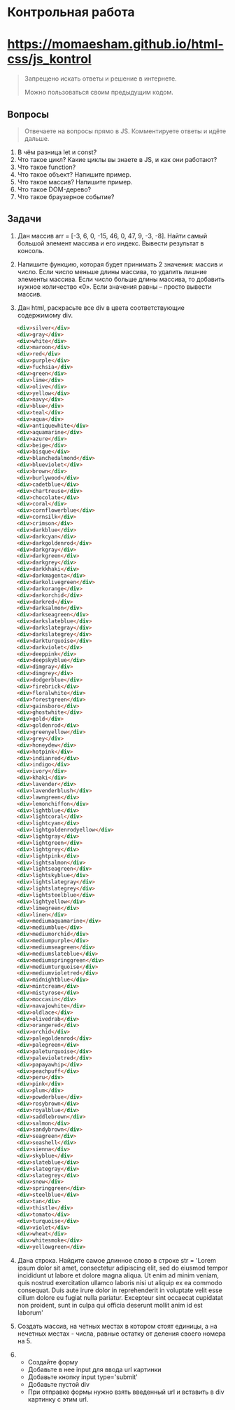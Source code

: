 # Контрольная работа

# https://momaesham.github.io/html-css/js_kontrol

> Запрещено искать ответы и решение в интернете.
> 
> Можно пользоваться своим предыдущим кодом.

## Вопросы

> Отвечаете на вопросы прямо в JS. Комментируете ответы и идёте дальше.

1. В чём разница let и const? 
2. Что такое цикл? Какие циклы вы знаете в JS, и как они работают?
3. Что такое function?
4. Что такое объект? Напишите пример.
5. Что такое массив? Напишите пример.
6. Что такое DOM-дерево?
7. Что такое браузерное событие?

## Задачи
1.	Дан массив arr = [-3, 6, 0, -15, 46, 0, 47, 9, -3, -8].
Найти самый большой элемент массива и его индекс. Вывести результат в консоль.

2.	Напишите функцию, которая будет принимать 2 значения: массив и число. Если число меньше длины массива, то удалить лишние элементы массива. Если число больше длины массива, то добавить нужное количество «0». Если значения равны – просто вывести массив.

3.	Дан html, раскрасьте все div в цвета соответствующие содержимому div.
 ```html
    <div>silver</div>
    <div>gray</div>
    <div>white</div>
    <div>maroon</div>
    <div>red</div>
    <div>purple</div>
    <div>fuchsia</div>
    <div>green</div>
    <div>lime</div>
    <div>olive</div>
    <div>yellow</div>
    <div>navy</div>
    <div>blue</div>
    <div>teal</div>
    <div>aqua</div>
    <div>antiquewhite</div>
    <div>aquamarine</div>
    <div>azure</div>
    <div>beige</div>
    <div>bisque</div>
    <div>blanchedalmond</div>
    <div>blueviolet</div>
    <div>brown</div>
    <div>burlywood</div>
    <div>cadetblue</div>
    <div>chartreuse</div>
    <div>chocolate</div>
    <div>coral</div>
    <div>cornflowerblue</div>
    <div>cornsilk</div>
    <div>crimson</div>
    <div>darkblue</div>
    <div>darkcyan</div>
    <div>darkgoldenrod</div>
    <div>darkgray</div>
    <div>darkgreen</div>
    <div>darkgrey</div>
    <div>darkkhaki</div>
    <div>darkmagenta</div>
    <div>darkolivegreen</div>
    <div>darkorange</div>
    <div>darkorchid</div>
    <div>darkred</div>
    <div>darksalmon</div>
    <div>darkseagreen</div>
    <div>darkslateblue</div>
    <div>darkslategray</div>
    <div>darkslategrey</div>
    <div>darkturquoise</div>
    <div>darkviolet</div>
    <div>deeppink</div>
    <div>deepskyblue</div>
    <div>dimgray</div>
    <div>dimgrey</div>
    <div>dodgerblue</div>
    <div>firebrick</div>
    <div>floralwhite</div>
    <div>forestgreen</div>
    <div>gainsboro</div>
    <div>ghostwhite</div>
    <div>gold</div>
    <div>goldenrod</div>
    <div>greenyellow</div>
    <div>grey</div>
    <div>honeydew</div>
    <div>hotpink</div>
    <div>indianred</div>
    <div>indigo</div>
    <div>ivory</div>
    <div>khaki</div>
    <div>lavender</div>
    <div>lavenderblush</div>
    <div>lawngreen</div>
    <div>lemonchiffon</div>
    <div>lightblue</div>
    <div>lightcoral</div>
    <div>lightcyan</div>
    <div>lightgoldenrodyellow</div>
    <div>lightgray</div>
    <div>lightgreen</div>
    <div>lightgrey</div>
    <div>lightpink</div>
    <div>lightsalmon</div>
    <div>lightseagreen</div>
    <div>lightskyblue</div>
    <div>lightslategray</div>
    <div>lightslategrey</div>
    <div>lightsteelblue</div>
    <div>lightyellow</div>
    <div>limegreen</div>
    <div>linen</div>
    <div>mediumaquamarine</div>
    <div>mediumblue</div>
    <div>mediumorchid</div>
    <div>mediumpurple</div>
    <div>mediumseagreen</div>
    <div>mediumslateblue</div>
    <div>mediumspringgreen</div>
    <div>mediumturquoise</div>
    <div>mediumvioletred</div>
    <div>midnightblue</div>
    <div>mintcream</div>
    <div>mistyrose</div>
    <div>moccasin</div>
    <div>navajowhite</div>
    <div>oldlace</div>
    <div>olivedrab</div>
    <div>orangered</div>
    <div>orchid</div>
    <div>palegoldenrod</div>
    <div>palegreen</div>
    <div>paleturquoise</div>
    <div>palevioletred</div>
    <div>papayawhip</div>
    <div>peachpuff</div>
    <div>peru</div>
    <div>pink</div>
    <div>plum</div>
    <div>powderblue</div>
    <div>rosybrown</div>
    <div>royalblue</div>
    <div>saddlebrown</div>
    <div>salmon</div>
    <div>sandybrown</div>
    <div>seagreen</div>
    <div>seashell</div>
    <div>sienna</div>
    <div>skyblue</div>
    <div>slateblue</div>
    <div>slategray</div>
    <div>slategrey</div>
    <div>snow</div>
    <div>springgreen</div>
    <div>steelblue</div>
    <div>tan</div>
    <div>thistle</div>
    <div>tomato</div>
    <div>turquoise</div>
    <div>violet</div>
    <div>wheat</div>
    <div>whitesmoke</div>
    <div>yellowgreen</div>
```
4.	Дана строка. Найдите самое длинное слово в строке
str = 'Lorem ipsum dolor  sit amet, consectetur adipiscing elit, sed do eiusmod tempor incididunt ut labore et dolore magna    aliqua. Ut enim ad minim veniam, quis nostrud exercitation ullamco   laboris nisi ut aliquip ex ea commodo consequat. Duis aute    irure dolor in reprehenderit   in voluptate velit esse   cillum dolore eu fugiat nulla pariatur.    Excepteur sint occaecat cupidatat non proident, sunt in culpa qui officia deserunt mollit anim id est laborum'

5.	Создать массив, на четных местах в котором стоят единицы, а на нечетных местах - числа, равные остатку от деления своего номера на 5.

6.	- Создайте форму
    - Добавьте в нее input для ввода url картинки
    - Добавьте кнопку input type='submit'
    - Добавьте пустой div
    - При отправке формы нужно взять введенный url и вставить в div картинку с этим url.


